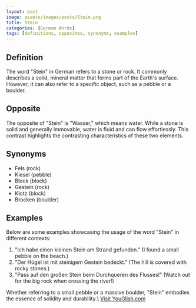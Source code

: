 ```yaml
---
layout: post
image: assets/images/posts/Stein.png
title: Stein
categories: [German Words]
tags: [definitions, opposites, synonyms, examples]
---
```


## Definition

The word "Stein" in German refers to a stone or rock. It commonly describes a solid, mineral matter that forms part of the Earth's surface. However, it can also refer to a specific object, such as a pebble or a boulder.

## Opposite

The opposite of "Stein" is "Wasser," which means water. While a stone is solid and generally immovable, water is fluid and can flow effortlessly. This contrast highlights the contrasting characteristics of these two elements.

## Synonyms

- Fels (rock)
- Kiesel (pebble)
- Block (block)
- Gestein (rock)
- Klotz (block)
- Brocken (boulder)

## Examples

Below are some examples showcasing the usage of the word "Stein" in different contexts:

1. "Ich habe einen kleinen Stein am Strand gefunden." (I found a small pebble on the beach.)
2. "Der Hügel ist mit steinigem Gestein bedeckt." (The hill is covered with rocky stones.)
3. "Pass auf den großen Stein beim Durchqueren des Flusses!" (Watch out for the big rock when crossing the river!)

Whether referring to a small pebble or a massive boulder, "Stein" embodies the essence of solidity and durability.\ <a id="yg-widget-0" class="youglish-widget" data-query="Stein" data-lang="german" data-components="8412" data-auto-start="0" data-bkg-color="theme_light" data-title="How%20to%20pronounce%20Stein%20in%20German"  rel="nofollow" href="https://youglish.com">Visit YouGlish.com</a><script async src="https://youglish.com/public/emb/widget.js" charset="utf-8"></script>
